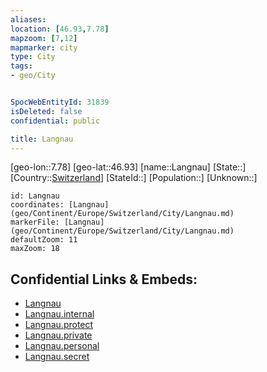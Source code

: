 ```yaml
---
aliases: 
location: [46.93,7.78]
mapzoom: [7,12] 
mapmarker: city 
type: City
tags:
- geo/City


SpocWebEntityId: 31839
isDeleted: false
confidential: public

title: Langnau
---
```

[geo-lon::7.78]
[geo-lat::46.93]
[name::Langnau]
[State::]
[Country::[Switzerland](geo/Continent/Europe/Switzerland.md)]
[StateId::]
[Population::]
[Unknown::]


```leaflet
id: Langnau
coordinates: [Langnau](geo/Continent/Europe/Switzerland/City/Langnau.md)
markerFile: [Langnau](geo/Continent/Europe/Switzerland/City/Langnau.md)
defaultZoom: 11 
maxZoom: 18
```


## Confidential Links & Embeds: 
- [Langnau](../../../../../../_public/geo/Continent/Europe/Switzerland/City/Langnau.md) 
- [Langnau.internal](../../../../../../_internal/geo/Continent/Europe/Switzerland/City/Langnau.internal.md) 
- [Langnau.protect](../../../../../../_protect/geo/Continent/Europe/Switzerland/City/Langnau.protect.md) 
- [Langnau.private](../../../../../../_private/geo/Continent/Europe/Switzerland/City/Langnau.private.md) 
- [Langnau.personal](../../../../../../_personal/geo/Continent/Europe/Switzerland/City/Langnau.personal.md) 
- [Langnau.secret](../../../../../../_secret/geo/Continent/Europe/Switzerland/City/Langnau.secret.md) 
